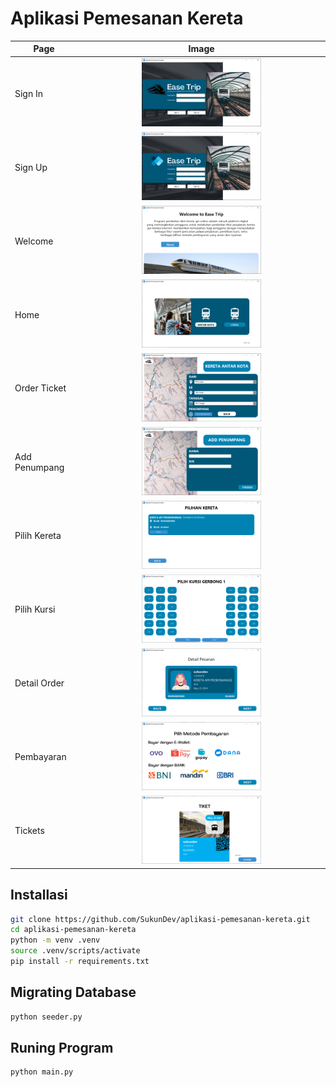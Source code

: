 # Aplikasi Pemesanan Kereta

| Page          |                               Image                               |
| ------------- | :---------------------------------------------------------------: |
| Sign In       |    <img src="assets/screenshot/signin.PNG" width="50%"></img>     |
| Sign Up       |    <img src="assets/screenshot/signup.PNG" width="50%"></img>     |
| Welcome       |    <img src="assets/screenshot/welcome.PNG" width="50%"></img>    |
| Home          |     <img src="assets/screenshot/home.PNG" width="50%"></img>      |
| Order Ticket  |     <img src="assets/screenshot/order.PNG" width="50%"></img>     |
| Add Penumpang | <img src="assets/screenshot/add-penumpang.PNG" width="50%"></img> |
| Pilih Kereta  | <img src="assets/screenshot/pilih kereta.PNG" width="50%"></img>  |
| Pilih Kursi   |  <img src="assets/screenshot/pilih kursi.PNG" width="50%"></img>  |
| Detail Order  | <img src="assets/screenshot/detail order.PNG" width="50%"></img>  |
| Pembayaran    |  <img src="assets/screenshot/pembayaran.PNG" width="50%"></img>   |
| Tickets       |     <img src="assets/screenshot/tiket.PNG" width="50%"></img>     |

## Installasi

```bash
git clone https://github.com/SukunDev/aplikasi-pemesanan-kereta.git
cd aplikasi-pemesanan-kereta
python -m venv .venv
source .venv/scripts/activate
pip install -r requirements.txt
```

## Migrating Database

```bash
python seeder.py
```

## Runing Program

```bash
python main.py
```
